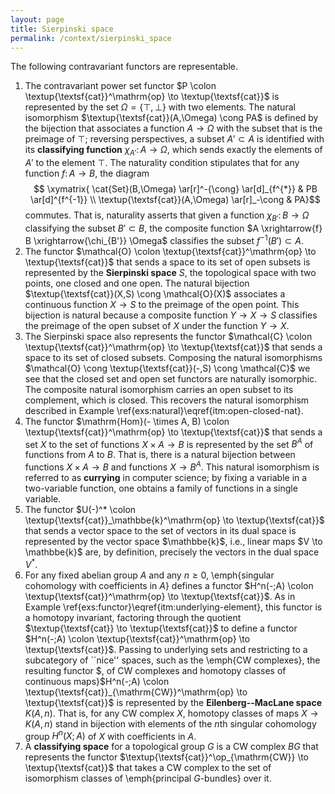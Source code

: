 ```yaml
---
layout: page
title: Sierpinski space
permalink: /context/sierpinski_space
---
```

The following contravariant functors are representable.
1. The contravariant power set functor $P \colon \textup{\textsf{cat}}^\mathrm{op} \to \textup{\textsf{cat}}$ is represented by the set $\Omega = \{\top,\bot\}$ with two elements. The natural isomorphism $\textup{\textsf{cat}}(A,\Omega) \cong PA$ is defined by the bijection that associates a function $A \to \Omega$ with the subset that is the preimage of $\top$; reversing perspectives, a subset $A' \subset A$ is identified with its **classifying function** $\chi_{A'} \colon A \to \Omega$, which sends exactly the elements of $A'$ to the element $\top$. The naturality condition stipulates that for any function $f \colon A \to B$, the diagram
$$ \xymatrix{ \cat{Set}(B,\Omega) \ar[r]^-{\cong} \ar[d]_{f^{*}} & PB \ar[d]^{f^{-1}} \\ \textup{\textsf{cat}}(A,\Omega) \ar[r]_-\cong & PA}$$ commutes. That is, naturality asserts that given a function $\chi_{B'} \colon B \to \Omega$ classifying the subset $B' \subset B$, the composite function $A \xrightarrow{f} B \xrightarrow{\chi_{B'}} \Omega$ classifies the subset $f^{-1}(B')\subset A$.
2. The functor $\mathcal{O} \colon \textup{\textsf{cat}}^\mathrm{op} \to \textup{\textsf{cat}}$ that sends a space to its set of open subsets is represented by the **Sierpinski space** $S$, the topological space with two points, one closed and one open. The natural bijection $\textup{\textsf{cat}}(X,S) \cong \mathcal{O}(X)$ associates a continuous function $X \to S$ to the preimage of the open point. This bijection is natural because a composite function $Y \to X \to S$ classifies the preimage of the open subset of $X$ under the function $Y \to X$.
3. The Sierpinski space also represents the functor $\mathcal{C} \colon \textup{\textsf{cat}}^\mathrm{op} \to \textup{\textsf{cat}}$ that sends a space to its set of closed subsets. Composing the natural isomorphisms $\mathcal{O} \cong \textup{\textsf{cat}}(-,S) \cong \mathcal{C}$ we see that the closed set and open set functors are naturally isomorphic. The composite natural isomorphism carries an open subset to its complement, which is closed. This recovers the natural isomorphism described in Example \ref{exs:natural}\eqref{itm:open-closed-nat}.
4. The functor $\mathrm{Hom}(- \times A, B) \colon \textup{\textsf{cat}}^\mathrm{op} \to \textup{\textsf{cat}}$ that sends a set $X$ to the set of functions $X \times A \to B$ is represented by the set $B^A$ of functions from $A$ to $B$. That is, there is a natural bijection between functions $X \times A \to B$ and functions $X \to B^A$. This natural isomorphism is referred to as **currying** in computer science; by fixing a variable in a two-variable function, one obtains a family of functions in a single variable.
5. The functor $U(-)^* \colon \textup{\textsf{cat}}_\mathbbe{k}^\mathrm{op} \to \textup{\textsf{cat}}$ that sends a vector space to the set of vectors in its dual space is represented by the vector space $\mathbbe{k}$, i.e., linear maps $V \to \mathbbe{k}$ are, by definition, precisely the vectors in the dual space $V^*$.
6. For any fixed abelian group $A$ and any $n \geq 0$, \emph{singular cohomology with coefficients in $A$} defines a functor $H^n(-;A) \colon \textup{\textsf{cat}}^\mathrm{op} \to \textup{\textsf{cat}}$. As in Example \ref{exs:functor}\eqref{itm:underlying-element}, this functor is a homotopy invariant, factoring through the quotient $\textup{\textsf{cat}} \to \textup{\textsf{cat}}$ to define a functor $H^n(-;A) \colon \textup{\textsf{cat}}^\mathrm{op} \to \textup{\textsf{cat}}$. Passing to underlying sets and restricting to a subcategory of ``nice'' spaces, such as the \emph{CW complexes}, the resulting functor $, of CW complexes and homotopy classes of continuous maps}$H^n(-;A) \colon \textup{\textsf{cat}}_{\mathrm{CW}}^\mathrm{op} \to \textup{\textsf{cat}}$ is represented by the **Eilenberg--MacLane space** $K(A,n)$. That is, for any CW complex $X$, homotopy classes of maps $X \to K(A,n)$ stand in bijection with elements of the $n$th singular cohomology group  $H^n(X;A)$ of $X$ with coefficients in $A$.
7. A **classifying space** for a topological group $G$ is a CW complex $BG$ that represents the functor $\textup{\textsf{cat}}^\op_{\mathrm{CW}} \to \textup{\textsf{cat}}$ that takes a CW complex to the set of isomorphism classes of \emph{principal $G$-bundles} over it.
